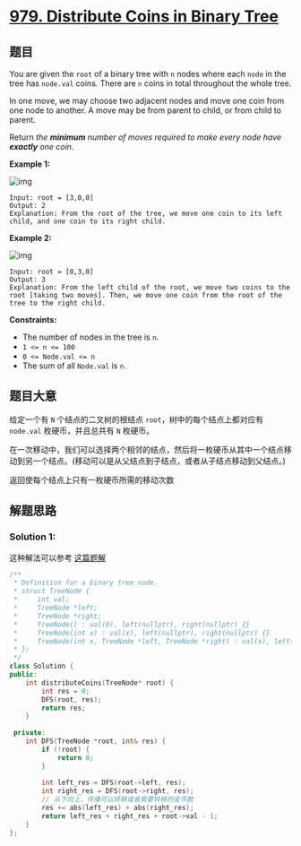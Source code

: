 # [979. Distribute Coins in Binary Tree](https://leetcode.com/problems/distribute-coins-in-binary-tree/)

## 题目

You are given the `root` of a binary tree with `n` nodes where each `node` in the tree has `node.val` coins. There are `n` coins in total throughout the whole tree.

In one move, we may choose two adjacent nodes and move one coin from  one node to another. A move may be from parent to child, or from child  to parent.

Return *the **minimum** number of moves required to make every node have **exactly** one coin*.

 

**Example 1:**

![img](https://assets.leetcode.com/uploads/2019/01/18/tree1.png)

```
Input: root = [3,0,0]
Output: 2
Explanation: From the root of the tree, we move one coin to its left child, and one coin to its right child.
```

**Example 2:**

![img](https://assets.leetcode.com/uploads/2019/01/18/tree2.png)

```
Input: root = [0,3,0]
Output: 3
Explanation: From the left child of the root, we move two coins to the root [taking two moves]. Then, we move one coin from the root of the tree to the right child.
```

 

**Constraints:**

- The number of nodes in the tree is `n`.
- `1 <= n <= 100`
- `0 <= Node.val <= n`
- The sum of all `Node.val` is `n`.

## 题目大意

给定一个有 `N` 个结点的二叉树的根结点 `root`，树中的每个结点上都对应有 `node.val` 枚硬币，并且总共有 `N` 枚硬币。

在一次移动中，我们可以选择两个相邻的结点，然后将一枚硬币从其中一个结点移动到另一个结点。(移动可以是从父结点到子结点，或者从子结点移动到父结点。)

返回使每个结点上只有一枚硬币所需的移动次数

## 解题思路



### Solution 1:

这种解法可以参考 [这篇题解](https://books.halfrost.com/leetcode/ChapterFour/0900~0999/0979.Distribute-Coins-in-Binary-Tree/)

````c++
/**
 * Definition for a binary tree node.
 * struct TreeNode {
 *     int val;
 *     TreeNode *left;
 *     TreeNode *right;
 *     TreeNode() : val(0), left(nullptr), right(nullptr) {}
 *     TreeNode(int x) : val(x), left(nullptr), right(nullptr) {}
 *     TreeNode(int x, TreeNode *left, TreeNode *right) : val(x), left(left), right(right) {}
 * };
 */
class Solution {
public:
    int distributeCoins(TreeNode* root) {
        int res = 0;
        DFS(root, res);
        return res;
    }
    
 private:
    int DFS(TreeNode *root, int& res) {
        if (!root) {
            return 0;   
        }
        
        int left_res = DFS(root->left, res);
        int right_res = DFS(root->right, res);
        // 从下向上，传播可以转移或者需要转移的金币数
        res += abs(left_res) + abs(right_res);
        return left_res + right_res + root->val - 1;
    }
};
````

